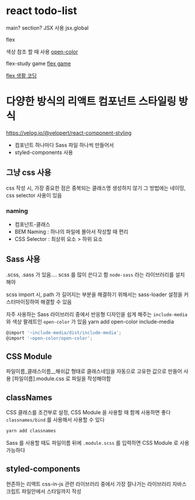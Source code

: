 # react todo-list

main? section?  JSX 사용
jsx.global

flex

색상 참조 할 때 사용
[open-color](https://yeun.github.io/open-color/)

flex-study game
[flex game](http://flexboxfroggy.com/#ko)


[flex 생활 코딩](https://opentutorials.org/course/2418/13526)

# 다양한 방식의 리액트 컴포넌트 스타일링 방식
https://velog.io/@velopert/react-component-styling
- 컴포넌트 하나마다 Sass 파일 하나씩 만들어서 
- styled-components 사용

## 그냥 css 사용
css 작성 시, 가장 중요한 점은 중복되는 클래스명 생성하지 않기
그 방법에는 네이밍, css selector 사용이 있음
### naming
- 컴포넌트-클래스 
- BEM Naming : 하나의 파일에 몰아서 작성할 때 편리
- CSS Selector : 최상위 요소 > 하위 요소

## Sass 사용
.scss, .sass 가 있음.... scss 를 많이 쓴다고 함
`node-sass` 라는 라이브러리를 설치 해야 

scss import 시, path 가 길어지는 부분을 해결하기 위해서는 sass-loader 설정을 커스터마이징하여 해결할 수 있음

자주 사용하는 Sass 라이브러리 중에서 반응형 디자인을 쉽게 해주는 `include-media`와
색상 팔레트인 `open-color` 가 있음
yarn add open-color include-media
```js
@import '~include-media/dist/include-media';
@import '~open-color/open-color';
```

## CSS Module
파일이름_클래스이름__해쉬값 형태로 클래스네임을 자동으로 고유한 값으로 만들어 사용
[파일이름].module.css 로 파일을 작성해야함


## classNames 
CSS 클래스를 조건부로 설정, CSS Module 을 사용할 때 함께 사용하면 좋다
`classnames/bind` 를 사용해서 사용할 수 있다
```sh
yarn add classnames
```

Sass 를 사용할 때도 파일이름 뒤에 `.module.scss` 를 입력하면 CSS Module 로 사용가능하다

## styled-components
현존하는 리액트 css-in-js 관련 라이브러리 중에서 가장 잘나가는 라이브러리
자바스크립트 파일안에서 스타일까지 작성



